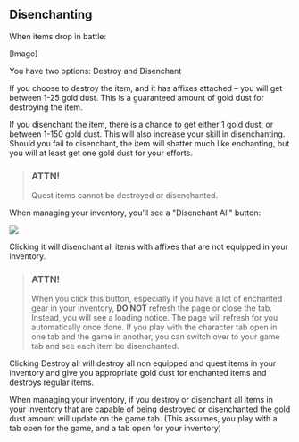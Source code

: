 ## Disenchanting

When items drop in battle:

[Image]

You have two options: Destroy and Disenchant

If you choose to destroy the item, and it has affixes attached – you will get between 1-25 gold dust. This is a guaranteed amount of gold dust for destroying the item.

If you disenchant the item, there is a chance to get either 1 gold dust, or between 1-150 gold dust. This will also increase your skill in disenchanting. Should you fail to disenchant, the item will shatter much like enchanting, but you will at least get one gold dust for your efforts.

> ### ATTN!
>
> Quest items cannot be destroyed or disenchanted.

When managing your inventory, you’ll see a "Disenchant All" button:

<div class="mb-4">
    <a href="/storage/info/disenchanting/images/buttons.png" class="glightbox">
        <img src="/storage/info/disenchanting/images/buttons.png" class="img-fluid" />
    </a>
</div>

Clicking it will disenchant all items with affixes that are not equipped in your inventory. 

> ### ATTN!
> 
> When you click this button, especially if you have a lot of enchanted gear in your inventory, **DO NOT** refresh the page or close the tab. Instead, you will see a loading notice.
> The page will refresh for you automatically once done. If you play with the character tab open in one tab and the game in another, you can switch over to your game tab and see each item be disenchanted.

Clicking Destroy all will destroy all non equipped and quest items in your inventory and give you appropriate gold dust for enchanted items and destroys regular items.

When managing your inventory, if you destroy or disenchant all items in your inventory that are capable of being destroyed or 
disenchanted the gold dust amount will update on the game tab. (This assumes, you play with a tab open for the game, and a tab open for your inventory)
